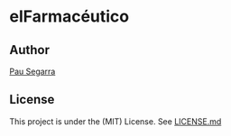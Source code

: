 # elFarmacéutico

## Author
[Pau Segarra](https://github.com/pausegarra)

## License
This project is under the (MIT) License. See [LICENSE.md](LICENSE.md)
